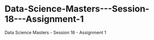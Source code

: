 # Data-Science-Masters---Session-18---Assignment-1
Data Science Masters - Session 18 - Assignment 1
